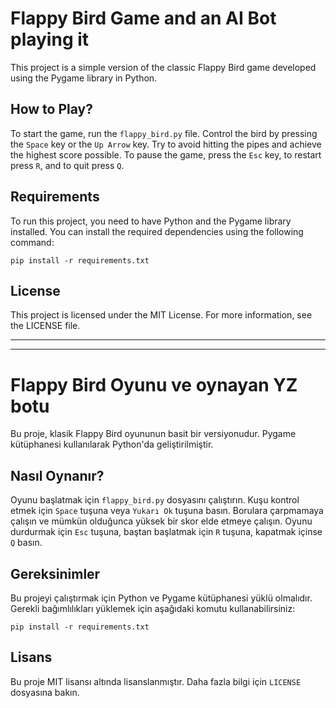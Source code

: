 # Flappy Bird Game and an AI Bot playing it

This project is a simple version of the classic Flappy Bird game developed using the Pygame library in Python.

## How to Play?

To start the game, run the `flappy_bird.py` file. Control the bird by pressing the `Space` key or the `Up Arrow` key. Try to avoid hitting the pipes and achieve the highest score possible. To pause the game, press the `Esc` key, to restart press `R`, and to quit press `Q`.

## Requirements

To run this project, you need to have Python and the Pygame library installed. You can install the required dependencies using the following command:
    
    pip install -r requirements.txt

## License 

This project is licensed under the MIT License. For more information, see the LICENSE file.

---

---

# Flappy Bird Oyunu ve oynayan YZ botu

Bu proje, klasik Flappy Bird oyununun basit bir versiyonudur. Pygame kütüphanesi kullanılarak Python'da geliştirilmiştir.

## Nasıl Oynanır?

Oyunu başlatmak için `flappy_bird.py` dosyasını çalıştırın. Kuşu kontrol etmek için `Space` tuşuna veya `Yukarı Ok` tuşuna basın.
Borulara çarpmamaya çalışın ve mümkün olduğunca yüksek bir skor elde etmeye çalışın.
Oyunu durdurmak için `Esc` tuşuna, baştan başlatmak için `R` tuşuna, kapatmak içinse `Q` basın.

## Gereksinimler

Bu projeyi çalıştırmak için Python ve Pygame kütüphanesi yüklü olmalıdır. Gerekli bağımlılıkları yüklemek için aşağıdaki komutu kullanabilirsiniz:

    
    pip install -r requirements.txt
    

## Lisans

Bu proje MIT lisansı altında lisanslanmıştır. Daha fazla bilgi için `LICENSE` dosyasına bakın.
